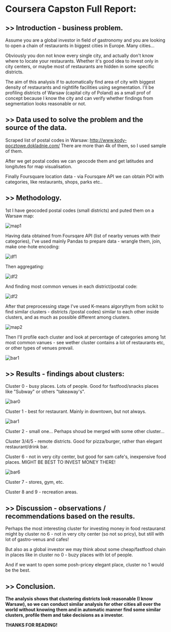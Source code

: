 # Coursera Capston Full Report:

## >> Introduction - business problem.

Assume you are a global investor in field of gastronomy and you are looking to open a chain of restaurants in biggest cities in Europe. Many cities...

Obviously you don not know every single city, and actually don't know where to locate your restaurants. Whether it's good idea to invest only in city centers, or maybe most of restaurants are hidden in some specific districts.

The aim of this analysis if to automatically find area of city with biggest density of restaurants and nightlife facilities using segmentation. I'll be profiling districts of Warsaw (capital city of Poland) as a small prof of concept because I know the city and can verify whether findings from segmentation looks reasonable or not.



## >> Data used to solve the problem and the source of the data.

Scraped list of postal codes in Warsaw: http://www.kody-pocztowe.dokladnie.com/ There are more than 4k of them, so I used sample of them.

After we get postal codes we can geocode them and get latitudes and longitutes for map visualisation.

Finally Foursquare location data - via Foursqare API we can obtain POI with categories, like restaurants, shops, parks etc..



## >> Methodology.

1st I have geocoded postal codes (small districts) and puted them on a Warsaw map:

![map1](https://github.com/mar-szymel/Coursera_Capstone/blob/master/files/map1.png)

Having data obtained from Foursqare API (list of nearby venues with their categories), I've used mainly Pandas to prepare data - wrangle them, join, make one-hote encoding:

![df1](https://github.com/mar-szymel/Coursera_Capstone/blob/master/files/one_hot.png)

Then aggregating:

![df2](https://github.com/mar-szymel/Coursera_Capstone/blob/master/files/one_hot_grouped.png)

And finding most common venues in each district/postal code:

![df2](https://github.com/mar-szymel/Coursera_Capstone/blob/master/files/one_hot_grouped2.png)


After that preprocessing stage I've used K-means algorythym from scikit to find similar clusters - districts /(postal codes) similar to each other inside clusters, and as much as possible different among clusters.

![map2](https://github.com/mar-szymel/Coursera_Capstone/blob/master/files/map2_clusters.png)

Then I'll profile each cluster and look at percentage of categories among 1st most common vanues - see wether cluster contains a lot of restaurants etc, or other types of venues prevail.

![bar1](https://github.com/mar-szymel/Coursera_Capstone/blob/master/files/bar_c1.png)



## >> Results - findings about clusters:

Cluster 0 - busy places. Lots of people. Good for fastfood/snacks places like "Subway" or others "takeaway's".

![bar0](https://github.com/mar-szymel/Coursera_Capstone/blob/master/files/bar_c0.png)

Cluster 1 - best for restaurant. Mainly in downtown, but not always.

![bar1](https://github.com/mar-szymel/Coursera_Capstone/blob/master/files/bar_c1.png)

Cluster 2 - small one... Perhaps shoud be merged with some other cluster...

Cluster 3/4/5 - remote districts. Good for pizza/burger, rather than elegant restaurant/drink bar.

Cluster 6 - not in very city center, but good for sam cafe's, inexpensive food places. MIGHT BE BEST TO INVEST MONEY THERE!

![bar6](https://github.com/mar-szymel/Coursera_Capstone/blob/master/files/bar_c6.png)

Cluster 7 - stores, gym, etc.

Cluster 8 and 9 - recreation areas.



## >> Discussion - observations / recommendations based on the results.

Perhaps the most interesting cluster for investing money in food restauranst might by cluster no 6 - not in very city center (so not so pricy), but still with lot of gastro-venus and cafes!

But also as a global investor we may think about some cheap/fastfood chain in places like in cluster no 0 - buzy places with lot of people.

And if we want to open some posh-pricey elegant place, cluster no 1 would be the best.


## >> Conclusion.

**The analysis shows that clustering districts look reasonable (I know Warsaw), so we can conduct similar analysis for other cities all over the world without knowing them and in automatic manner find some similar clusters, profile them and take decisions as a investor.**

**THANKS FOR READING!**
